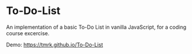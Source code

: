 # To-Do-List
An implementation of a basic To-Do List in vanilla JavaScript, for a coding course excercise.

Demo: https://tmrk.github.io/To-Do-List

